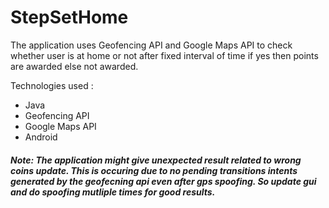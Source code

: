# StepSetHome

The application uses Geofencing API and Google Maps API to check whether user is at home or not after fixed interval of time if yes then points are awarded else not awarded.

Technologies used :

* Java
* Geofencing API
* Google Maps API
* Android

##### Note: The application might give unexpected result related to wrong coins update. This is occuring due to no pending transitions intents generated by the geofecning api even after gps spoofing. So update gui and do spoofing mutliple times for good results.
